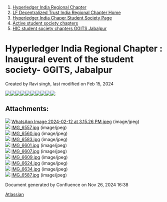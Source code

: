 1. [Hyperledger India Regional Chapter](index.html)
2. [LF Decentralized Trust India Regional Chapter Home](LF-Decentralized-Trust-India-Regional-Chapter-Home_19169282.html)
3. [Hyperledger India Chaper Student Society Page](Hyperledger-India-Chaper-Student-Society-Page_19169775.html)
4. [Active student society chapters](Active-student-society-chapters_19170944.html)
5. [HIC student society chapters GGITS Jabalpur](HIC-student-society-chapters-GGITS-Jabalpur_19171518.html)

# Hyperledger India Regional Chapter : Inaugural event of the student society- GGITS, Jabalpur

Created by Ravi singh, last modified on Feb 15, 2024

![](attachments/19171522/19171526.jpeg?height=400)![](attachments/19171522/19171539.jpg?height=400)![](attachments/19171522/19171533.jpg?height=250)![](attachments/19171522/19171538.jpg?height=250)![](attachments/19171522/19171536.jpg?height=250)![](attachments/19171522/19171537.jpg?height=250)![](attachments/19171522/19171531.jpg?height=250)![](attachments/19171522/19171532.jpg?height=0)![](attachments/19171522/19171534.jpg?height=250)![](attachments/19171522/19171535.jpg?height=0)

## Attachments:

![](images/icons/bullet_blue.gif) [WhatsApp Image 2024-02-12 at 3.15.26 PM.jpeg](attachments/19171522/19171526.jpeg) (image/jpeg)  
![](images/icons/bullet_blue.gif) [IMG\_6557.jpg](attachments/19171522/19171531.jpg) (image/jpeg)  
![](images/icons/bullet_blue.gif) [IMG\_6560.jpg](attachments/19171522/19171532.jpg) (image/jpeg)  
![](images/icons/bullet_blue.gif) [IMG\_6583.jpg](attachments/19171522/19171533.jpg) (image/jpeg)  
![](images/icons/bullet_blue.gif) [IMG\_6601.jpg](attachments/19171522/19171535.jpg) (image/jpeg)  
![](images/icons/bullet_blue.gif) [IMG\_6607.jpg](attachments/19171522/19171536.jpg) (image/jpeg)  
![](images/icons/bullet_blue.gif) [IMG\_6609.jpg](attachments/19171522/19171537.jpg) (image/jpeg)  
![](images/icons/bullet_blue.gif) [IMG\_6624.jpg](attachments/19171522/19171538.jpg) (image/jpeg)  
![](images/icons/bullet_blue.gif) [IMG\_6634.jpg](attachments/19171522/19171539.jpg) (image/jpeg)  
![](images/icons/bullet_blue.gif) [IMG\_6587.jpg](attachments/19171522/19171534.jpg) (image/jpeg)

Document generated by Confluence on Nov 26, 2024 16:38

[Atlassian](http://www.atlassian.com/)
